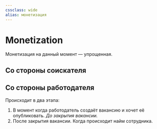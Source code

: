 ```yaml
---
cssclass: wide
alias: монетизация
---
```


# Monetization

Монетизация на данный момент — упрощенная.

## Со стороны соискателя



## Со стороны работодателя

Происходит в два этапа: 

1. В момент когда работодатель создаёт вакансию и хочет её опубликовать. *До закрытия вакансии.*
2. После закрытия вакансии. Когда происходит найм сотрудника. 